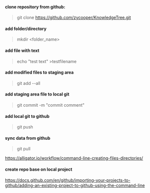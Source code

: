 #### clone repository from github:
>git clone <https://github.com/zycooper/KnowledgeTree.git>

#### add folder/directory
>mkdir <folder_name>

#### add file with text
>echo "test text" >testfilename

#### add modified files to staging area
>git add --all

#### add staging area file to local git
>git commit -m "commit comment"

#### add local git to github
>git push

#### sync data from github
>git pull

https://alligator.io/workflow/command-line-creating-files-directories/

#### create repo base on local project
https://docs.github.com/en/github/importing-your-projects-to-github/adding-an-existing-project-to-github-using-the-command-line
